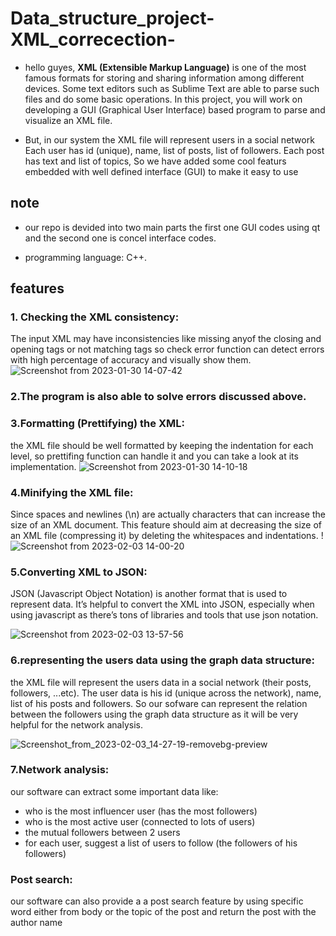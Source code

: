 # Data_structure_project-XML_correcection-

* hello guyes, **XML (Extensible Markup Language)** is one of the most famous formats for storing and sharing
information among different devices. Some text editors such as Sublime Text are able to parse
such files and do some basic operations. In this project, you will work on developing a GUI
(Graphical User Interface) based program to parse and visualize an XML file.

* But, in our system the XML file will represent users in a social network
Each user has id (unique), name, list of posts, list of followers.
Each post has text and list of topics, So we have added some cool featurs embedded with well defined interface (GUI) to make it easy to use

<h2>note</h2>


*  our repo is devided into two main parts the first one GUI codes using qt and the second one is concel interface codes.
 
* programming language: C++.

<h2> features </h2>

<h3> 1. Checking the XML consistency: </h3>

   The input XML may have inconsistencies like missing anyof the closing and opening tags or not matching tags so check error function can detect errors    with high percentage of accuracy and visually show them.
 ![Screenshot from 2023-01-30 14-07-42](https://user-images.githubusercontent.com/101834345/215473001-082e08b2-0851-4381-bbdb-ae1307e12d77.png)
   
<h3> 2.The program is also able to solve errors discussed above. </h3>

<h3> 3.Formatting (Prettifying) the XML: </h3>

  the XML file should be well formatted by keeping the indentation for each level, so prettifing function can handle it and you can take a look at its implementation.
  ![Screenshot from 2023-01-30 14-10-18](https://user-images.githubusercontent.com/101834345/215473331-bff4e910-6251-4b9a-ac8d-fcce387e9567.png)

<h3> 4.Minifying the XML file: </h3>

  Since spaces and newlines (\n) are actually characters that can increase the size of an XML document. This feature should aim at decreasing the size of an XML file (compressing it) by deleting the whitespaces and indentations.
  !![Screenshot from 2023-02-03 14-00-20](https://user-images.githubusercontent.com/101834345/216598518-44686267-df1e-4f19-bb6a-ff7f988ccc9d.png)


<h3> 5.Converting XML to JSON:</h3>

JSON (Javascript Object Notation) is another format that is used
to represent data. It’s helpful to convert the XML into JSON, especially when using
javascript as there’s tons of libraries and tools that use json notation.

![Screenshot from 2023-02-03 13-57-56](https://user-images.githubusercontent.com/101834345/216598144-9d59d516-3d25-4e19-b4a2-74afc33d8129.png)


<h3> 6.representing the users data using the graph data structure: </h3>

the XML file will represent the users data in a social network (their posts, followers, ...etc).
The user data is his id (unique across the network), name, list of his posts and followers. So our sofware can represent the relation between the followers using the graph data structure as it will be very helpful for the network analysis.

![Screenshot_from_2023-02-03_14-27-19-removebg-preview](https://user-images.githubusercontent.com/101834345/216603827-1c623c40-c71f-421b-8e91-588725c87c17.png)

<h3>7.Network analysis: </h3>

our software can extract some important data like:
* who is the most influencer user (has the most followers)
* who is the most active user (connected to lots of users)
* the mutual followers between 2 users
* for each user, suggest a list of users to follow (the followers of his followers)

<h3> Post search:</h3>

our software can also provide a a post search feature by using specific word either from body or the topic of the post and return the post with the author name
